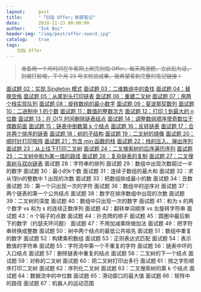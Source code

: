 ```yaml
---
layout:     post
title:      "「剑指 Offer」刷题笔记"
date:       2018-11-23 00:00:00
author:     "Ink Bai"
header-img: "/img/post/offer-sword.jpg"
catalog:    true
tags:
    剑指 Offer
---
```

> ~~准备用一个月时间在牛客网上刷完剑指 Offer，每天两道题，立此贴为证，别被打脸哦，下个月 23 号来检验成果，我希望看到完整的笔记链接！~~

[面试题 02：实现 Singleton 模式](http://baixin.ink/2018/11/23/offer-sword-2/)
[面试题 03：二维数组中的查找](http://baixin.ink/2018/11/23/offer-sword-3/)
[面试题 04：替换空格](http://baixin.ink/2018/11/27/offer-sword-4/)
[面试题 05：从尾到头打印链表](http://baixin.ink/2018/11/27/offer-sword-5/)
[面试题 06：重建二叉树](http://baixin.ink/2018/11/29/offer-sword-6/)
[面试题 07：用两个栈实现队列](http://baixin.ink/2018/11/29/offer-sword-7/)
[面试题 08：旋转数组的最小数字](http://baixin.ink/2019/01/01/offer-sword-8/)
[面试题 09：斐波那契数列](http://baixin.ink/2019/01/02/offer-sword-9/)
[面试题 10：二进制中 1 的个数](http://baixin.ink/2019/01/07/offer-sword-10/)
[面试题 11：数值的整数次方](http://baixin.ink/2019/01/07/offer-sword-11/)
[面试题 12：打印 1 到最大的 n 位数](http://baixin.ink/2019/01/08/offer-sword-12/)
[面试题 13：在 O(1) 时间删除链表结点](http://baixin.ink/2019/01/08/offer-sword-13/)
[面试题 14：调整数组顺序使奇数位于偶数前面](http://baixin.ink/2019/01/08/offer-sword-14/)
[面试题 15：链表中倒数第 k 个结点](http://baixin.ink/2019/01/08/offer-sword-15/)
[面试题 16：反转链表](http://baixin.ink/2019/01/09/offer-sword-16/)
[面试题 17：合并两个排序的链表](http://baixin.ink/2019/01/09/offer-sword-17/)
[面试题 18：树的子结构](http://baixin.ink/2019/01/10/offer-sword-18/)
[面试题 19：二叉树的镜像](http://baixin.ink/2019/01/10/offer-sword-19/)
[面试题 20：顺时针打印矩阵](http://baixin.ink/2019/01/10/offer-sword-20/)
[面试题 21：包含 min 函数的栈](http://baixin.ink/2019/01/10/offer-sword-21/)
[面试题 22：栈的压入、弹出序列](http://baixin.ink/2019/01/10/offer-sword-22/)
[面试题 23：从上往下打印二叉树](http://baixin.ink/2019/01/11/offer-sword-23/)
[面试题 24：二叉搜索树的后序遍历序列](http://baixin.ink/2019/01/11/offer-sword-24/)
[面试题 25：二叉树中和为某一值的路径](http://baixin.ink/2019/03/11/offer-sword-25/)
[面试题 26：复杂链表的复制](http://baixin.ink/2019/03/21/offer-sword-26/)
[面试题 27：二叉搜索树与双向链表](http://baixin.ink/2019/04/06/offer-sword-27/)
面试题 28：字符串的排列
面试题 29：数组中出现次数超过一半的数字
面试题 30：最小的k个数
面试题 31：连续子数组的最大和
面试题 32：求从1到n的整数中 1 出现的次数
面试题 33：把数组排成最小的数
面试题 34：丑数
面试题 35：第一个只出现一次的字符
面试题 36：数组中的逆序对
面试题 37：两个链表的第一个公共结点
面试题 38：数字在排序数组中出现的次数
面试题 39：二叉树的深度
面试题 40：数组中只出现一次的数字
面试题 41：和为 s 的两个数字 vs 和为 s 的连续正数序列
面试题 42：翻转单词顺序 vs 左旋转字符串
面试题 43：n 个锻子的点数
面试题 44：扑克牌的顺子
面试题 45：圆圈中最后剩下的数字（约瑟夫环问题）
面试题 47：不用加减乘除做加法
面试题 49：把字符串转换成整数
面试题 50：树中两个结点的最低公共祖先
面试题 51：数组中重复的数字
面试题 52：构建乘积数组
面试题 53：正则表达式匹配
面试题 54：表示数值的字符串
面试题 55：字符流中第一个不重复的字符
面试题 56：链表中环的入口结点
面试题 57：删除链表中重复的结点
面试题 58：二叉树的下一个结点
面试题 59：对称的二叉树
面试题 60：把二叉树打印出多行
面试题 61：按之字形顺序打印二叉树
面试题 62：序列化二叉树
面试题 63：二叉搜索树的第 k 个结点
面试题 64：数据流中的中位数
面试题 65：滑动窗口的最大值
面试题 66：矩阵中的路径
面试题 67：机器人的运动范围

